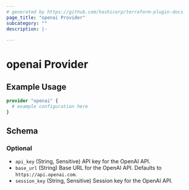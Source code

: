```yaml
---
# generated by https://github.com/hashicorp/terraform-plugin-docs
page_title: "openai Provider"
subcategory: ""
description: |-
  
---
```


# openai Provider



## Example Usage

```terraform
provider "openai" {
  # example configuration here
}
```

<!-- schema generated by tfplugindocs -->
## Schema

### Optional

- `api_key` (String, Sensitive) API key for the OpenAI API.
- `base_url` (String) Base URL for the OpenAI API. Defaults to `https://api.openai.com`.
- `session_key` (String, Sensitive) Session key for the OpenAI API.
